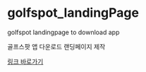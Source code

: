 # golfspot_landingPage
golfspot landingpage to download app

골프스팟 앱 다운로드 랜딩페이지 제작

[링크 바로가기](https://gyeongza.github.io/golfspot_landingPage/)
